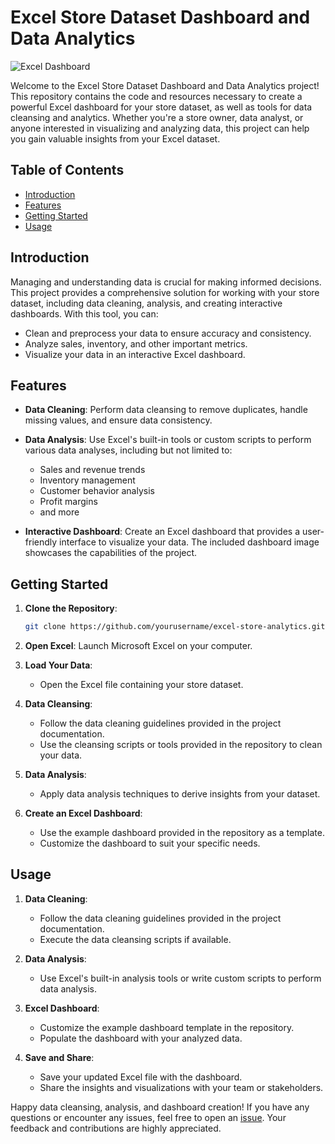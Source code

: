 # Excel Store Dataset Dashboard and Data Analytics

![Excel Dashboard](dashboard_image.png)

Welcome to the Excel Store Dataset Dashboard and Data Analytics project! This repository contains the code and resources necessary to create a powerful Excel dashboard for your store dataset, as well as tools for data cleansing and analytics. Whether you're a store owner, data analyst, or anyone interested in visualizing and analyzing data, this project can help you gain valuable insights from your Excel dataset.

## Table of Contents

- [Introduction](#introduction)
- [Features](#features)
- [Getting Started](#getting-started)
- [Usage](#usage)


## Introduction

Managing and understanding data is crucial for making informed decisions. This project provides a comprehensive solution for working with your store dataset, including data cleaning, analysis, and creating interactive dashboards. With this tool, you can:

- Clean and preprocess your data to ensure accuracy and consistency.
- Analyze sales, inventory, and other important metrics.
- Visualize your data in an interactive Excel dashboard.

## Features

- **Data Cleaning**: Perform data cleansing to remove duplicates, handle missing values, and ensure data consistency.

- **Data Analysis**: Use Excel's built-in tools or custom scripts to perform various data analyses, including but not limited to:
  - Sales and revenue trends
  - Inventory management
  - Customer behavior analysis
  - Profit margins
  - and more

- **Interactive Dashboard**: Create an Excel dashboard that provides a user-friendly interface to visualize your data. The included dashboard image showcases the capabilities of the project.

## Getting Started

1. **Clone the Repository**:
   ```bash
   git clone https://github.com/yourusername/excel-store-analytics.git
   ```

2. **Open Excel**: Launch Microsoft Excel on your computer.

3. **Load Your Data**:
   - Open the Excel file containing your store dataset.

4. **Data Cleansing**:
   - Follow the data cleaning guidelines provided in the project documentation.
   - Use the cleansing scripts or tools provided in the repository to clean your data.

5. **Data Analysis**:
   - Apply data analysis techniques to derive insights from your dataset.

6. **Create an Excel Dashboard**:
   - Use the example dashboard provided in the repository as a template.
   - Customize the dashboard to suit your specific needs.

## Usage

1. **Data Cleaning**:
   - Follow the data cleaning guidelines provided in the project documentation.
   - Execute the data cleansing scripts if available.

2. **Data Analysis**:
   - Use Excel's built-in analysis tools or write custom scripts to perform data analysis.

3. **Excel Dashboard**:
   - Customize the example dashboard template in the repository.
   - Populate the dashboard with your analyzed data.

4. **Save and Share**:
   - Save your updated Excel file with the dashboard.
   - Share the insights and visualizations with your team or stakeholders.


Happy data cleansing, analysis, and dashboard creation! If you have any questions or encounter any issues, feel free to open an [issue](https://github.com/yourusername/excel-store-analytics/issues). Your feedback and contributions are highly appreciated.
